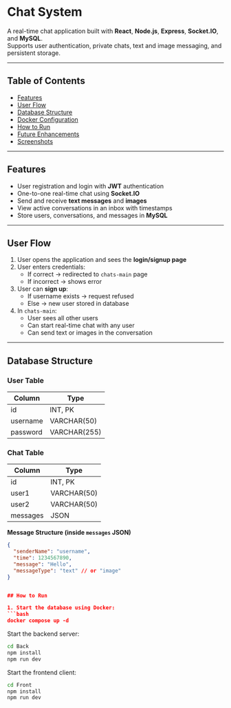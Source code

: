 # Chat System

A real-time chat application built with **React**, **Node.js**, **Express**, **Socket.IO**, and **MySQL**.  
Supports user authentication, private chats, text and image messaging, and persistent storage.

---

## Table of Contents

- [Features](#features)  
- [User Flow](#user-flow)  
- [Database Structure](#database-structure)  
- [Docker Configuration](#docker-configuration)  
- [How to Run](#how-to-run)  
- [Future Enhancements](#future-enhancements)  
- [Screenshots](#screenshots)  

---

## Features

- User registration and login with **JWT** authentication  
- One-to-one real-time chat using **Socket.IO**  
- Send and receive **text messages** and **images**  
- View active conversations in an inbox with timestamps  
- Store users, conversations, and messages in **MySQL**

---

## User Flow

1. User opens the application and sees the **login/signup page**  
2. User enters credentials:
   - If correct → redirected to `chats-main` page  
   - If incorrect → shows error  
3. User can **sign up**:
   - If username exists → request refused  
   - Else → new user stored in database  
4. In `chats-main`:
   - User sees all other users  
   - Can start real-time chat with any user  
   - Can send text or images in the conversation  

---

## Database Structure

### User Table
| Column    | Type         |
|-----------|-------------|
| id        | INT, PK      |
| username  | VARCHAR(50)  |
| password  | VARCHAR(255) |

### Chat Table
| Column    | Type         |
|-----------|-------------|
| id        | INT, PK      |
| user1     | VARCHAR(50)  |
| user2     | VARCHAR(50)  |
| messages  | JSON         |

**Message Structure (inside `messages` JSON)**  
```json
{
  "senderName": "username",
  "time": 1234567890,
  "message": "Hello",
  "messageType": "text" // or "image"
}


## How to Run

1. Start the database using Docker:
```bash
docker compose up -d
```
Start the backend server:
```bash
cd Back
npm install
npm run dev
```
Start the frontend client:
```bash
cd Front
npm install
npm run dev
```
